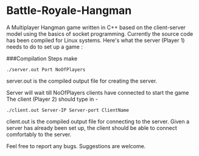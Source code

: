 # Battle-Royale-Hangman

A Multiplayer Hangman game written in C++ based on the client-server model using the basics of socket programming.
Currently the source code has been compiled for Linux systems. Here's what the server (Player 1) needs to do to set up a game :

###Compilation Steps
make

```
./server.out Port NoOfPlayers    
```
server.out is the compiled output file for creating the server.                                                                             

Server will wait till NoOfPlayers clients have connected to start the game
The client (Player 2) should type in -

```
./client.out Server-IP Server-port ClientName
```

client.out is the compiled output file for connecting to the server. Given a server has already been set up, the client should be able to connect comfortably to the server.

Feel free to report any bugs. Suggestions are welcome.
